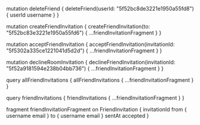 mutation deleteFriend {
  deleteFriend(userId: "5f52bc8de3221e1950a55fd8") {
    userId
    username
  }
}

mutation createFriendInvitation {
  createFriendInvitation(to: "5f52bc83e3221e1950a55fd6") {
    ...friendInvitationFragment
  }
}


mutation acceptFriendInvitation {
  acceptFriendInvitation(invitationId: "5f5302a335ce1221041d5d2d") {
		...friendInvitationFragment
  }
}



mutation declineRoomInvitation {
  declineFriendInvitation(invitationId: "5f52a9181594e238b04bb736") {
    ...friendInvitationFragment
  }
}


query allFriendInvitations {
  allFriendInvitations {
    ...friendInvitationFragment
  }
}


query friendInvitations {
  friendInvitations {
    ...friendInvitationFragment
  }
}

fragment friendInvitationFragment on FriendInvitation {
  invitationId
  from {
    username
    email
  }
  to {
    username
    email
  }
  sentAt
  accepted
}

